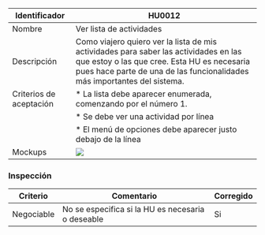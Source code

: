 | Identificador           | HU0012                       | 
|-------------------------|------------------------------| 
| Nombre                  | Ver lista de actividades     | 
| Descripción             | Como viajero quiero ver la lista de mis actividades para saber las actividades en las que estoy o las que cree. Esta HU es necesaria pues hace parte de una de las funcionalidades más importantes del sistema. | 
| Criterios de aceptación | * La lista debe aparecer enumerada, comenzando por el número 1. |
| | * Se debe ver una actividad por línea |
| | * El menú de opciones debe aparecer justo debajo de la línea | 
| Mockups                 | ![](https://github.com/TiCSw/ordename/blob/master/docs/imagenes/Mockups/MockupListarActividades.PNG) | 

### Inspección
| Criterio   | Comentario                                        | Corregido |
| ---------- | ------------------------------------------------- | --------- |
| Negociable | No se especifica si la HU es necesaria o deseable | Si        |